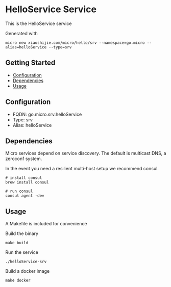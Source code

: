 # HelloService Service

This is the HelloService service

Generated with

```
micro new xiaoshijie.com/micro/hello/srv --namespace=go.micro --alias=helloService --type=srv
```

## Getting Started

- [Configuration](#configuration)
- [Dependencies](#dependencies)
- [Usage](#usage)

## Configuration

- FQDN: go.micro.srv.helloService
- Type: srv
- Alias: helloService

## Dependencies

Micro services depend on service discovery. The default is multicast DNS, a zeroconf system.

In the event you need a resilient multi-host setup we recommend consul.

```
# install consul
brew install consul

# run consul
consul agent -dev
```

## Usage

A Makefile is included for convenience

Build the binary

```
make build
```

Run the service
```
./helloService-srv
```

Build a docker image
```
make docker
```